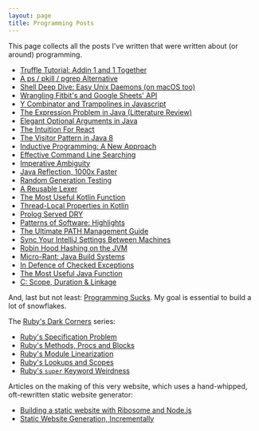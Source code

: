 ```yaml
---
layout: page
title: Programming Posts
---
```


This page collects all the posts I've written that were written about (or
around) programming.

- [Truffle Tutorial: Addin 1 and 1 Together](/truffle-tutorial)
- [A ps / pkill / pgrep Alternative](/nps-pkill-pgrep)
- [Shell Deep Dive: Easy Unix Daemons (on macOS too)](/unix-daemons/)
- [Wrangling Fitbit's and Google Sheets' API](/fitbit-google-sheets)
- [Y Combinator and Trampolines in Javascript](/js-trampolines)
- [The Expression Problem in Java (Litterature Review)](/expression-problem-java)
- [Elegant Optional Arguments in Java](/java-optional-parameters)
- [The Intuition For React](/react-intuition)
- [The Visitor Pattern in Java 8](/java-visitor-pattern)
- [Inductive Programming: A New Approach](/inductive-programming/)
- [Effective Command Line Searching](/cmd-search)
- [Imperative Ambiguity](/imperative-ambiguity)
- [Java Reflection, 1000x Faster](/fast-java-reflection)
- [Random Generation Testing](/gen-testing)
- [A Reusable Lexer](/reusable-lexer)
- [The Most Useful Kotlin Function](/kotlin-proclaim)
- [Thread-Local Properties in Kotlin](/kotlin-threadlocal-properties)
- [Prolog Served DRY](/prolog-served-dry)
- [Patterns of Software: Highlights](/patterns-of-software)
- [The Ultimate PATH Management Guide](/path-mgmt)
- [Sync Your IntelliJ Settings Between Machines](/intellij-sync)
- [Robin Hood Hashing on the JVM](/robin-hood-hashing-jvm)
- [Micro-Rant: Java Build Systems](/rant-java-build/)
- [In Defence of Checked Exceptions](/checked-exceptions)
- [The Most Useful Java Function](/java_caster)
- [C: Scope, Duration & Linkage](/c_scope_duration_linkage)

And, last but not least: [Programming Sucks](/programming-sucks).
My goal is essential to build a lot of snowflakes.

The [Ruby's Dark Corners][corners] series:

- [Ruby's Specification Problem ](/ruby-specification-problem)
- [Ruby's Methods, Procs and Blocks](/ruby-methods)
- [Ruby's Module Linearization](/ruby-module-linearization)
- [Ruby's Lookups and Scopes](/ruby-lookups-scopes)
- [Ruby's `super` Keyword Weirdness](/ruby-super-keyword)

[corners]: /ruby-dark-corners/

Articles on the making of this very website, which uses a hand-whipped,
oft-rewritten static website generator:

- [Building a static website with Ribosome and Node.js](/ribosome-static-site/)
- [Static Website Generation, Incrementally](/static-generation-incrementally)
